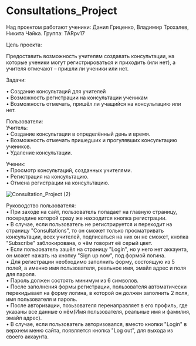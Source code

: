 # Consultations_Project
Над проектом работают ученики: Данил Гриценко, Владимир Трохалев, Никита Чайка.
Группа: TARpv17

Цель проекта:

Предоставить возможность учителям создавать консультации, на которые ученики могут регистрироваться и приходить (или нет), 
а учителя отмечают – пришли ли ученики или нет.

Задачи:

•	Создание консультаций для учителей<br/>
•	Возможность регистрации на консультации ученикам<br/>
•	Возможность отмечать, пришёл ли учащийся на консультацию или нет.

Пользователи:<br/>
Учитель:<br/>
• Создание консультации в определённый день и время.<br/>
• Возможность отмечать пришедших и прогулявших консультацию учеников.<br/>
• Удаление консультации.<br/>

Ученик:<br/>
• Просмотр консультаций, созданных учителями.<br/>
• Регистрация на консультацию.<br/>
• Отмена регистрации на консультацию.<br/>

![Consultation_Project (2)](https://user-images.githubusercontent.com/50131158/65950750-5d431880-e447-11e9-9952-2376eb4628c0.png)


Руководство пользователя:<br/>
• При заходе на сайт, пользователь попадает на главную страницу, посередине которой сразу же нахзодится кнопка регистрации.<br/>
• В случае, если пользователь не регистрируется и переходит на страницу "Consultations", то он сможет только просматривать консультации, всех учителей, подписаться на них он не сможет, кнопка "Subscribe" заблокирована, о чём говорит её серый цвет.<br/>
• Если пользователь зашёл на страницу "Login", но у него нет аккаунта, он может нажать на кнопку "Sign up now", под формой логина.<br/>
• Для регистрации необходимо заполнить форму, состоящую из 5 полей, а именно имя пользователя, реальное имя, эмайл адрес и  поля для пароля.<br/>
• Пароль должен состоять минимум из 6 символов.<br/>
• После заполнения формы регистрации, пользователя автоматически перекидывает на форму логина, в которой он должен заполнить 2 поля, имя пользователя и пароль.<br/>
• После авторизации, позьзователя перенаправляет в его профиль, где указаны все данные о нём(Имя пользователя, реальные имя и фамилия, эмайл адрес).<br/>
• В случае, если пользователь авторизовался, вместо кнопки "Login" в верхнем меню сайта, появляется кнопка "Log out", для выхода из своего аккаунта.
